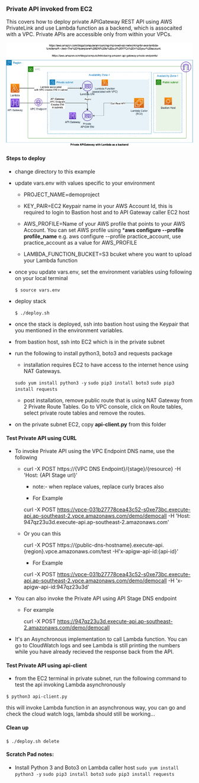 ### Private API invoked from EC2

This covers how to deploy private APIGateway REST API using AWS PrivateLink and use Lambda function as a backend, which is assocaited with a VPC. Private APIs are accessible only from within your VPCs.

![](./images/apigateway-usecases.png)

#### Steps to deploy

- change directory to this example
- update vars.env with values specific to your environment
    - PROJECT_NAME=demoproject

    - KEY_PAIR=EC2 Keypair name in your AWS Account Id, this is required to login to Bastion host and to API Gateway caller EC2 host
    
    - AWS_PROFILE=Name of your AWS profile that points to your AWS Account. You can set AWS profile using ***aws configure --profile profile_name** e.g. aws configure --profile practice_account, use practice_account as a value for AWS_PROFILE 
    
    - LAMBDA_FUNCTION_BUCKET=S3 bcuket where you want to upload your Lambda function

- once you update vars.env, set the environment variables using following on your local terminal

    ```$ source vars.env```

- deploy stack

    ```$ ./deploy.sh```

- once the stack is deployed, ssh into bastion host using the Keypair that you mentioned in the environment variables.

- from bastion host, ssh into EC2 which is in the private subnet

- run the following to install python3, boto3 and requests package
    
    - installation requires EC2 to have access to the internet hence using NAT Gateways.
    
    ```sudo yum install python3 -y```
    ```sudo pip3 install boto3```
    ```sudo pip3 install requests```

    - post installation, remove public route that is using NAT Gateway from 2 Private Route Tables. Go to VPC console, click on Route tables, select private route tables and remove the routes.

- on the private subnet EC2, copy **api-client.py** from this folder

#### Test Private API using CURL

- To invoke Private API using the VPC Endpoint DNS name, use the following

    - curl -X POST https://{VPC DNS Endpoint}/{stage}/{resource} -H 'Host: {API Stage url}'

        - note:- when replace values, replace curly braces also

        - For Example

        curl -X POST https://vpce-031b27778cea43c52-s0xe73bc.execute-api.ap-southeast-2.vpce.amazonaws.com/demo/democall -H 'Host: 947qz23u3d.execute-api.ap-southeast-2.amazonaws.com'

    - Or you can this
    
        curl -X POST https://{public-dns-hostname}.execute-api.{region}.vpce.amazonaws.com/test -H'x-apigw-api-id:{api-id}'

        - For Example

        curl -X POST https://vpce-031b27778cea43c52-s0xe73bc.execute-api.ap-southeast-2.vpce.amazonaws.com/demo/democall -H 'x-apigw-api-id:947qz23u3d'

- You can also invoke the Private API using API Stage DNS endpoint

    - For example

        curl -X POST  https://947qz23u3d.execute-api.ap-southeast-2.amazonaws.com/demo/democall


- It's an Asynchronous implementation to call Lambda function. You can go to CloudWatch logs and see Lambda is still printing the numbers while you have already recieved the response back from the API.

#### Test Private API using api-client

- from the EC2 terminal in private subnet, run the following command to test the api invoking Lambda asynchronously

```$ python3 api-client.py```

this will invoke Lambda function in an asynchronous way, you can go and check the cloud watch logs, lambda should still be working...

#### Clean up

```$ ./deploy.sh delete```

#### Scratch Pad notes:

- Install Python 3 and Boto3 on Lambda caller host
        ```sudo yum install python3 -y```
        ```sudo pip3 install boto3```
        ```sudo pip3 install requests```


